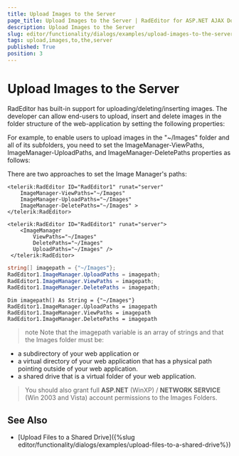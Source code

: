 ```yaml
---
title: Upload Images to the Server
page_title: Upload Images to the Server | RadEditor for ASP.NET AJAX Documentation
description: Upload Images to the Server
slug: editor/functionality/dialogs/examples/upload-images-to-the-server
tags: upload,images,to,the,server
published: True
position: 3
---
```


# Upload Images to the Server

RadEditor has built-in support for uploading/deleting/inserting images. The developer can allow end-users to upload, insert and delete images in the folder structure of the web-application by setting the following properties:

For example, to enable users to upload images in the "~/Images" folder and all of its subfolders, you need to set the ImageManager-ViewPaths, ImageManager-UploadPaths, and ImageManager-DeletePaths properties as follows:

There are two approaches to set the Image Manager's paths:

````ASP.NET
<telerik:RadEditor ID="RadEditor1" runat="server"
	ImageManager-ViewPaths="~/Images"
	ImageManager-UploadPaths="~/Images"
	ImageManager-DeletePaths="~/Images" >
</telerik:RadEditor>
````
````ASP.NET
<telerik:RadEditor ID="RadEditor1" runat="server">
	<ImageManager
		ViewPaths="~/Images"
		DeletePaths="~/Images"
		UploadPaths="~/Images" />
 </telerik:RadEditor>
````

````C#  
string[] imagepath = {"~/Images"};
RadEditor1.ImageManager.UploadPaths = imagepath;
RadEditor1.ImageManager.ViewPaths = imagepath;
RadEditor1.ImageManager.DeletePaths = imagepath; 		
````
````VB
Dim imagepath() As String = {"~/Images"}
RadEditor1.ImageManager.UploadPaths = imagepath
RadEditor1.ImageManager.ViewPaths = imagepath
RadEditor1.ImageManager.DeletePaths = imagepath 
````


>note Note that the imagepath variable is an array of strings and that the Images folder must be:
>
* a subdirectory of your web application or
* a virtual directory of your web application that has a physical path pointing outside of your web application.
* a shared drive that is a virtual folder of your web application.
>
>You should also grant full **ASP.NET** (WinXP) / **NETWORK SERVICE** (Win 2003 and Vista) account permissions to the Images Folders.
>


## See Also

 * [Upload Files to a Shared Drive]({%slug editor/functionality/dialogs/examples/upload-files-to-a-shared-drive%})
